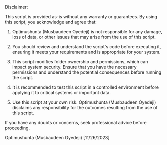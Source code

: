 Disclaimer:

This script is provided as-is without any warranty or guarantees. By using this script, you acknowledge and agree that:

1. Optimushunta (Musbaudeen Oyedeji) is not responsible for any damage, loss of data, or other issues that may arise from the use of this script.

2. You should review and understand the script's code before executing it, ensuring it meets your requirements and is appropriate for your system.

3. This script modifies folder ownership and permissions, which can impact system security. Ensure that you have the necessary permissions and understand the potential consequences before running the script.

4. It is recommended to test this script in a controlled environment before applying it to critical systems or important data.

5. Use this script at your own risk. Optimushunta (Musbaudeen Oyedeji) disclaims any responsibility for the outcomes resulting from the use of this script.

If you have any doubts or concerns, seek professional advice before proceeding.

Optimushunta (Musbaudeen Oyedeji)
[11/26/2023]
